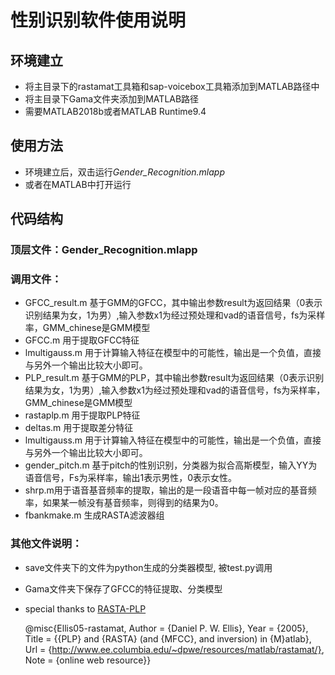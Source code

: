 # 性别识别软件使用说明

## 环境建立
- 将主目录下的rastamat工具箱和sap-voicebox工具箱添加到MATLAB路径中
- 将主目录下Gama文件夹添加到MATLAB路径
- 需要MATLAB2018b或者MATLAB Runtime9.4

## 使用方法
- 环境建立后，双击运行*Gender_Recognition.mlapp*
- 或者在MATLAB中打开运行

## 代码结构
### 顶层文件：Gender_Recognition.mlapp
### 调用文件：
- GFCC_result.m 基于GMM的GFCC，其中输出参数result为返回结果（0表示识别结果为女，1为男）,输入参数x1为经过预处理和vad的语音信号，fs为采样率，GMM_chinese是GMM模型
- GFCC.m 用于提取GFCC特征
- lmultigauss.m 用于计算输入特征在模型中的可能性，输出是一个负值，直接与另外一个输出比较大小即可。
- PLP_result.m  基于GMM的PLP，其中输出参数result为返回结果（0表示识别结果为女，1为男）,输入参数x1为经过预处理和vad的语音信号，fs为采样率，GMM_chinese是GMM模型
- rastaplp.m 用于提取PLP特征
- deltas.m 用于提取差分特征
- lmultigauss.m 用于计算输入特征在模型中的可能性，输出是一个负值，直接与另外一个输出比较大小即可。
- gender_pitch.m 基于pitch的性别识别，分类器为拟合高斯模型，输入YY为语音信号，Fs为采样率，输出1表示男性，0表示女性。
- shrp.m用于语音基音频率的提取，输出的是一段语音中每一帧对应的基音频率，如果某一帧没有基音频率，则得到的结果为0。
- fbankmake.m 生成RASTA滤波器组

### 其他文件说明：
- save文件夹下的文件为python生成的分类器模型, 被test.py调用
- Gama文件夹下保存了GFCC的特征提取、分类模型
- special thanks to [RASTA-PLP](https://labrosa.ee.columbia.edu/matlab/rastamat/)

    @misc{Ellis05-rastamat,
          Author = {Daniel P. W. Ellis},
          Year = {2005},
          Title = {{PLP} and {RASTA} (and {MFCC}, and inversion) in {M}atlab},
          Url = {http://www.ee.columbia.edu/~dpwe/resources/matlab/rastamat/},
          Note = {online web resource}}
